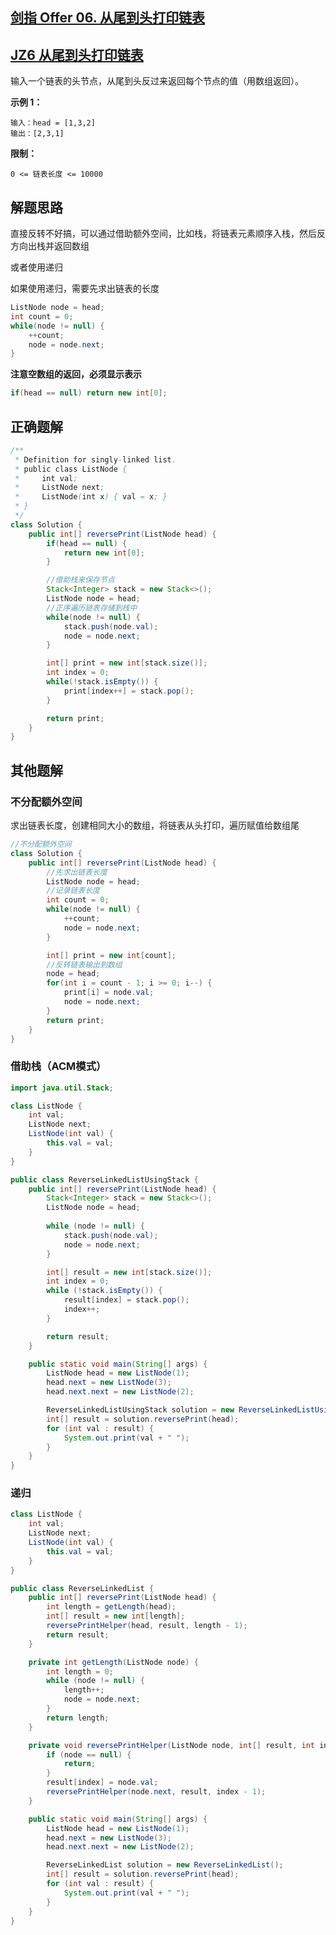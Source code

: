 

## [剑指 Offer 06. 从尾到头打印链表](https://leetcode.cn/problems/cong-wei-dao-tou-da-yin-lian-biao-lcof/)

## [JZ6 从尾到头打印链表](https://www.nowcoder.com/practice/d0267f7f55b3412ba93bd35cfa8e8035?tpId=13&tqId=23278&ru=/exam/oj/ta&qru=/ta/coding-interviews/question-ranking&sourceUrl=%2Fexam%2Foj%2Fta%3Fpage%3D1%26tpId%3D13%26type%3D13)



输入一个链表的头节点，从尾到头反过来返回每个节点的值（用数组返回）。

 

**示例 1：**

```
输入：head = [1,3,2]
输出：[2,3,1]
```

 

**限制：**

```
0 <= 链表长度 <= 10000
```



## 解题思路

直接反转不好搞，可以通过借助额外空间，比如栈，将链表元素顺序入栈，然后反方向出栈并返回数组

或者使用递归

如果使用递归，需要先求出链表的长度

```java
ListNode node = head;
int count = 0;
while(node != null) {
    ++count;
    node = node.next;
}
```



**注意空数组的返回，必须显示表示**

```java
if(head == null) return new int[0];
```



## 正确题解

````java
/**
 * Definition for singly-linked list.
 * public class ListNode {
 *     int val;
 *     ListNode next;
 *     ListNode(int x) { val = x; }
 * }
 */
class Solution {
    public int[] reversePrint(ListNode head) {
        if(head == null) {
            return new int[0];
        }

        //借助栈来保存节点
        Stack<Integer> stack = new Stack<>();
        ListNode node = head;
        //正序遍历链表存储到栈中
        while(node != null) {
            stack.push(node.val);
            node = node.next;
        }

        int[] print = new int[stack.size()];
        int index = 0;
        while(!stack.isEmpty()) {
            print[index++] = stack.pop();
        }

        return print;
    }
}
````







## 其他题解

### 不分配额外空间

求出链表长度，创建相同大小的数组，将链表从头打印，遍历赋值给数组尾

```java
//不分配额外空间
class Solution {
    public int[] reversePrint(ListNode head) {
        //先求出链表长度
        ListNode node = head;
        //记录链表长度
        int count = 0;
        while(node != null) {
            ++count;
            node = node.next;
        }

        int[] print = new int[count];
        //反转链表输出到数组
        node = head;
        for(int i = count - 1; i >= 0; i--) {
            print[i] = node.val;
            node = node.next;
        }
        return print;
    }
}
```





### 借助栈（ACM模式）

````java
import java.util.Stack;

class ListNode {
    int val;
    ListNode next;
    ListNode(int val) {
        this.val = val;
    }
}

public class ReverseLinkedListUsingStack {
    public int[] reversePrint(ListNode head) {
        Stack<Integer> stack = new Stack<>();
        ListNode node = head;
        
        while (node != null) {
            stack.push(node.val);
            node = node.next;
        }

        int[] result = new int[stack.size()];
        int index = 0;
        while (!stack.isEmpty()) {
            result[index] = stack.pop();
            index++;
        }

        return result;
    }

    public static void main(String[] args) {
        ListNode head = new ListNode(1);
        head.next = new ListNode(3);
        head.next.next = new ListNode(2);

        ReverseLinkedListUsingStack solution = new ReverseLinkedListUsingStack();
        int[] result = solution.reversePrint(head);
        for (int val : result) {
            System.out.print(val + " ");
        }
    }
}
````



### 递归

````java
class ListNode {
    int val;
    ListNode next;
    ListNode(int val) {
        this.val = val;
    }
}

public class ReverseLinkedList {
    public int[] reversePrint(ListNode head) {
        int length = getLength(head);
        int[] result = new int[length];
        reversePrintHelper(head, result, length - 1);
        return result;
    }

    private int getLength(ListNode node) {
        int length = 0;
        while (node != null) {
            length++;
            node = node.next;
        }
        return length;
    }

    private void reversePrintHelper(ListNode node, int[] result, int index) {
        if (node == null) {
            return;
        }
        result[index] = node.val;
        reversePrintHelper(node.next, result, index - 1);
    }

    public static void main(String[] args) {
        ListNode head = new ListNode(1);
        head.next = new ListNode(3);
        head.next.next = new ListNode(2);

        ReverseLinkedList solution = new ReverseLinkedList();
        int[] result = solution.reversePrint(head);
        for (int val : result) {
            System.out.print(val + " ");
        }
    }
}

````

